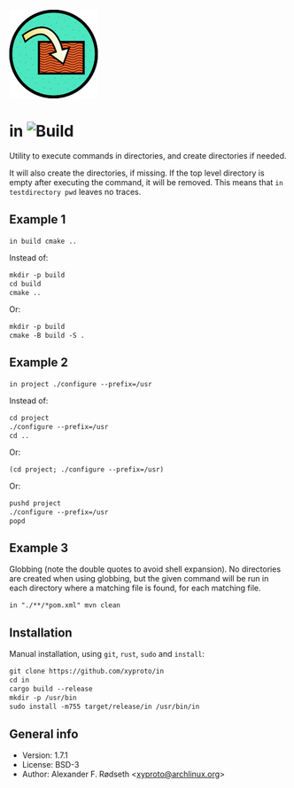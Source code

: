 ![logo](img/in_160.png)

# in ![Build](https://github.com/xyproto/in/workflows/CI/badge.svg)

Utility to execute commands in directories, and create directories if needed.

It will also create the directories, if missing. If the top level directory is empty after executing the command, it will be removed. This means that `in testdirectory pwd` leaves no traces.

## Example 1

    in build cmake ..

Instead of:


    mkdir -p build
    cd build
    cmake ..

Or:

    mkdir -p build
    cmake -B build -S .

## Example 2

    in project ./configure --prefix=/usr

Instead of:

    cd project
    ./configure --prefix=/usr
    cd ..

Or:

    (cd project; ./configure --prefix=/usr)

Or:

    pushd project
    ./configure --prefix=/usr
    popd

## Example 3

Globbing (note the double quotes to avoid shell expansion). No directories are created when using globbing, but the given command will be run in each directory where a matching file is found, for each matching file.

    in "./**/*pom.xml" mvn clean

## Installation

Manual installation, using `git`, `rust`, `sudo` and `install`:

    git clone https://github.com/xyproto/in
    cd in
    cargo build --release
    mkdir -p /usr/bin
    sudo install -m755 target/release/in /usr/bin/in

## General info

* Version: 1.7.1
* License: BSD-3
* Author: Alexander F. Rødseth &lt;xyproto@archlinux.org&gt;

